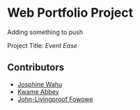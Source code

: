 # Web Portfolio Project
Adding something to push

Project Title: *Event Ease*

## Contributors

- [Josphine Wahu](https://github.com/wahujos)
- [Kwame Abbey](https://github.com/Kwame-Abbey)
- [John-Livingproof Fowowe](https://github.com/johnlivingprooff)

